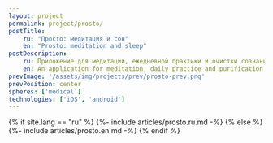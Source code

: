 ```yaml
---
layout: project
permalink: project/prosto/
postTitle: 
    ru: "Просто: медитация и сон"
    en: "Prosto: meditation and sleep"
postDescription: 
    ru: Приложение для медитации, ежедневной практики и очистки сознания
    en: An application for meditation, daily practice and purification of consciousness
prevImage: '/assets/img/projects/prev/prosto-prev.png'
prevPosition: center
spheres: ['medical']
technologies: ['iOS', 'android']
---
```


{% if site.lang == "ru" %}
{%- include articles/prosto.ru.md -%}
{% else %}
{%- include articles/prosto.en.md -%}
{% endif %}